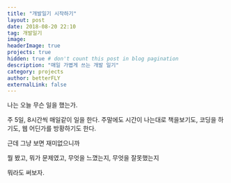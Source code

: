 ```yaml
---
title: "개발일기 시작하기"
layout: post
date: 2018-08-20 22:10
tag: 개발일기
image: 
headerImage: true
projects: true
hidden: true # don't count this post in blog pagination
description: "매일 가볍게 쓰는 개발 일기"
category: projects
author: betterFLY
externalLink: false
---
```


나는 오늘 무슨 일을 했는가.

주 5일, 8시간씩 매일같이 일을 한다. 주말에도 시간이 나는대로 책을보기도, 코딩을 하기도, 웹 어딘가를 방황하기도 한다.

근데 그냥 보면 재미없으니까

뭘 봤고, 뭐가 문제였고, 무엇을 느꼈는지, 무엇을 잘못했는지

뭐라도 써보자.